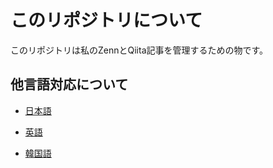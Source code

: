 # このリポジトリについて
このリポジトリは私のZennとQiita記事を管理するための物です。

## 他言語対応について
- [日本語](./js.md)  

- [英語](./en.md)

- [韓国語](./co.md)